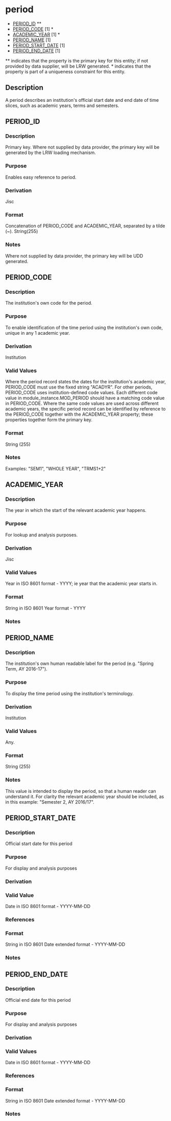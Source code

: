 # period

* [PERIOD_ID](#period_id) **
* [PERIOD_CODE](#period_code) [1] *
* [ACADEMIC_YEAR](#academic_year) [1] *
* [PERIOD_NAME](#period_name) [1]
* [PERIOD_START_DATE](#period_start_date) [1]
* [PERIOD_END_DATE](#period_end_date) [1]

\** indicates that the property is the primary key for this entity; if not provided by data supplier, will be LRW generated. 
\* indicates that the property is part of a uniqueness constraint for this entity.

## Description
A period describes an institution's official start date and end date of time slices, such as academic years, terms and semesters.

## PERIOD_ID
### Description
Primary key. Where not supplied by data provider, the primary key will be generated by the LRW loading mechanism.

### Purpose
Enables easy reference to period.

### Derivation
Jisc

### Format
Concatenation of PERIOD_CODE and ACADEMIC_YEAR, separated by a tilde (~).
String(255)

### Notes
Where not supplied by data provider, the primary key will be UDD generated.



## PERIOD_CODE
### Description
The institution's own code for the period.

### Purpose
To enable identification of the time period using the institution's own code, unique in any 1 academic year.

### Derivation
Institution

### Valid Values
Where the period record states the dates for the institution's academic year, PERIOD_CODE must use the fixed string "ACADYR". For other periods, PERIOD_CODE uses institution-defined code values. Each different code value in module_instance.MOD_PERIOD should have a matching code value in PERIOD_CODE. Where the same code values are used across different academic years, the specific period record can be identified by reference to the PERIOD_CODE together with the ACADEMIC_YEAR property; these properties together form the primary key.

### Format
String (255)

### Notes
Examples: "SEM1", "WHOLE YEAR", "TRMS1+2"


## ACADEMIC_YEAR
### Description
The year in which the start of the relevant academic year happens.

### Purpose
For lookup and analysis purposes.

### Derivation
Jisc

### Valid Values
Year in ISO 8601 format - YYYY; ie year that the academic year starts in.

### Format
String in ISO 8601 Year format - YYYY

### Notes


## PERIOD_NAME
### Description
The institution's own human readable label for the period (e.g. "Spring Term, AY 2016-17").

### Purpose
To display the time period using the institution's terminology.

### Derivation
Institution

### Valid Values
Any.

### Format
String (255)

### Notes
This value is intended to display the period, so that a human reader can understand it.  For clarity the relevant academic year should be included, as in this example: "Semester 2, AY 2016/17".


## PERIOD_START_DATE
### Description
Official start date for this period

### Purpose
For display and analysis purposes

### Derivation


### Valid Value
Date in ISO 8601 format - YYYY-MM-DD


### References


### Format
String in ISO 8601 Date extended format - YYYY-MM-DD

### Notes


## PERIOD_END_DATE
### Description
Official end date for this period

### Purpose
For display and analysis purposes

### Derivation


### Valid Values
Date in ISO 8601 format - YYYY-MM-DD

### References


### Format
String in ISO 8601 Date extended format - YYYY-MM-DD

### Notes

